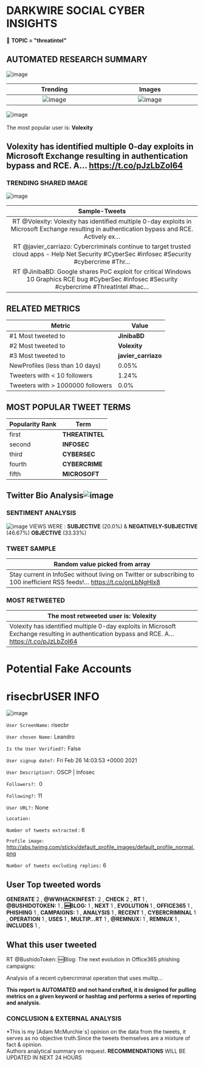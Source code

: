 # DARKWIRE SOCIAL CYBER INSIGHTS 
&#x1F34E; **TOPIC = "threatintel"**

## AUTOMATED RESEARCH SUMMARY
  ![image](darkLogo.png)   

|  Trending  |   Images | 
:-------------------------:|:-------------------------:
|  ![image](assets/threatintel/imageFile1.jpg)     <img width=200/> | ![image](assets/threatintel/imageFile2.jpg) <img width=200/> |   
 
 
![image](assets/threatintel/TWEETS.png)
<br></br>
The most popular user is: **Volexity**  
 

## Volexity has identified multiple 0-day exploits in Microsoft Exchange resulting in authentication bypass and RCE. A… https://t.co/pJzLbZol64 

  




### TRENDING SHARED IMAGE

![image](assets/threatintel/twitterPostedImage.png)



|                **Sample-Tweets**        |
| :-------------: |
| RT @Volexity: Volexity has identified multiple 0-day exploits in Microsoft Exchange resulting in authentication bypass and RCE. Actively ex… |
| RT @javier_carriazo: Cybercriminals continue to target trusted cloud apps - Help Net Security #CyberSec #infosec #Security #cybercrime #Thr… |
| RT @JinibaBD: Google shares PoC exploit for critical Windows 10 Graphics RCE bug #CyberSec #infosec #Security #cybercrime #ThreatIntel #hac… |

## RELATED METRICS<br>
| Metric | Value |
| ------------- | ------------- |
| #1 Most tweeted to  | **JinibaBD** |
| #2 Most tweeted to  | **Volexity** |
| #3 Most tweeted to  | **javier_carriazo** |
| NewProfiles (less than 10 days) | 0.05%  |
| Tweeters with < 10 followers  | 1.24%|
| Tweeters with > 1000000 followers  | 0.0%  |



## MOST POPULAR TWEET TERMS 


| Popularity Rank  | Term |
| ------------- | ------------- |
| first  | **THREATINTEL**  |
| second  | **INFOSEC**  |
| third  | **CYBERSEC** |
| fourth  | **CYBERCRIME**  |
| fifth  | **MICROSOFT**  |


## Twitter Bio Analysis![image](assets/threatintel/BIO.png)
### SENTIMENT ANALYSIS
![image](assets/threatintel/sentiment.png)
VIEWS WERE : **SUBJECTIVE**  (20.0%) & **NEGATIVELY-SUBJECTIVE** (46.67%) **OBJECTIVE** (33.33%)

### TWEET SAMPLE 
| Random value picked from array |
| ------------- |
|Stay current in InfoSec without living on Twitter or subscribing to 100 inefficient RSS feeds!… https://t.co/onLbNgHlx8 |

### MOST RETWEETED 

| The most retweeted user is: **Volexity**  |
| ------------- |
| Volexity has identified multiple 0-day exploits in Microsoft Exchange resulting in authentication bypass and RCE. A… https://t.co/pJzLbZol64 |

# Potential Fake Accounts
 
# risecbrUSER INFO
![image](http://abs.twimg.com/sticky/default_profile_images/default_profile_normal.png)
 
`User ScreenName:` risecbr 
 
`User chosen Name:` Leandro 
 
`Is the User Verified?:` False 
 
`User signup date?:` Fri Feb 26 14:03:53 +0000 2021 
 
`User Description?:` OSCP | Infosec 
 
`Followers?: `0 
 
`Following?:` 11 
 
`User URL?:` None 
 
`Location:`  
 
`Number of tweets extracted`  : 6 
 
`Profile image:` http://abs.twimg.com/sticky/default_profile_images/default_profile_normal.png 
 
`Number of tweets excluding replies:` 6 
 

 

 
## User Top tweeted words 
 
**GENERATE** 2 , **@WWHACKINFEST:** 2 , **CHECK** 2 , **RT** 1 , **@BUSHIDOTOKEN:** 1 , **🆕BLOG:** 1 , **NEXT** 1 , **EVOLUTION** 1 , **OFFICE365** 1 , **PHISHING** 1 , **CAMPAIGNS:** 1 , **ANALYSIS** 1 , **RECENT** 1 , **CYBERCRIMINAL** 1 , **OPERATION** 1 , **USES** 1 , **MULTIP…RT** 1 , **@REMNUX:** 1 , **REMNUX** 1 , **INCLUDES** 1 , 
 
## What this user tweeted
 
RT @BushidoToken: 🆕Blog: The next evolution in Office365 phishing campaigns:

Analysis of a recent cybercriminal operation that uses multip…
 

<b> This report is AUTOMATED and not hand crafted, it is designed for pulling metrics on a given keyword or hashtag and performs a series of reporting and analysis.</b>  
### CONCLUSION & EXTERNAL ANALYSIS

*This is my [Adam McMurchie`s] opinion on the data from the tweets, it serves as no objective truth.Since the tweets themselves are a mixture of fact & opinion.<br>
Authors analytical summary on request.
**RECOMMENDATIONS** WILL BE UPDATED IN NEXT  24 HOURS <br>